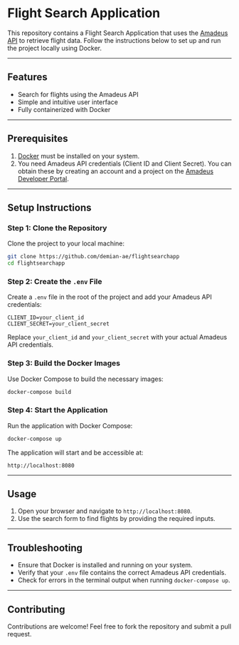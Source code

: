 # Flight Search Application

This repository contains a Flight Search Application that uses the [Amadeus API](https://developers.amadeus.com/) to retrieve flight data. Follow the instructions below to set up and run the project locally using Docker.

---

## Features
- Search for flights using the Amadeus API
- Simple and intuitive user interface
- Fully containerized with Docker

---

## Prerequisites

1. [Docker](https://www.docker.com/) must be installed on your system.
2. You need Amadeus API credentials (Client ID and Client Secret). You can obtain these by creating an account and a project on the [Amadeus Developer Portal](https://developers.amadeus.com/).

---

## Setup Instructions

### Step 1: Clone the Repository
Clone the project to your local machine:
```bash
git clone https://github.com/demian-ae/flightsearchapp
cd flightsearchapp
```

### Step 2: Create the `.env` File
Create a `.env` file in the root of the project and add your Amadeus API credentials:
```env
CLIENT_ID=your_client_id
CLIENT_SECRET=your_client_secret
```
Replace `your_client_id` and `your_client_secret` with your actual Amadeus API credentials.

### Step 3: Build the Docker Images
Use Docker Compose to build the necessary images:
```bash
docker-compose build
```

### Step 4: Start the Application
Run the application with Docker Compose:
```bash
docker-compose up
```

The application will start and be accessible at:
```
http://localhost:8080
```

---

## Usage
1. Open your browser and navigate to `http://localhost:8080`.
2. Use the search form to find flights by providing the required inputs.

---

## Troubleshooting
- Ensure that Docker is installed and running on your system.
- Verify that your `.env` file contains the correct Amadeus API credentials.
- Check for errors in the terminal output when running `docker-compose up`.


---

## Contributing
Contributions are welcome! Feel free to fork the repository and submit a pull request.

